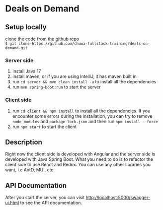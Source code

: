# Deals on Demand

## Setup locally

clone the code from the [github repo](https://github.com/chuwa-fullstack-training/deals-on-demand)<br />
`$ git clone https://github.com/chuwa-fullstack-training/deals-on-demand.git`

### Server side

1. install Java 17
2. install maven, or if you are using IntelliJ, it has maven built in
3. run `cd server && mvn clean install -u` to install all the dependencies
4. run `mvn spring-boot:run` to start the server

### Client side

1. run `cd client && npm install` to install all the dependencies. If you encounter some errors during the installation, you can try to remove `node_modules` and `package-lock.json` and then run `npm install --force`
2. run `npm start` to start the client

## Description

Right now the client side is developed with Angular and the server side is developed with Java Spring Boot. What you need to do is to refactor the client side to use React and Redux. You can use any other libraries you want, i.e AntD, MUI, etc.

## API Documentation

After you start the server, you can visit [http://localhost:5000/swagger-ui.html](http://localhost:5000/swagger-ui.html) to see the API documentation.
